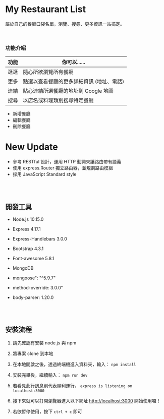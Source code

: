 # My Restaurant List

屬於自己的餐廳口袋名單，瀏覽、搜尋、更多資訊一站搞定。

<br />

### 功能介紹

| 功能 | 你可以......                              |
| ---- | ----------------------------------------- |
| 逛逛 | 隨心所欲瀏覽所有餐廳                      |
| 更多 | 點選以查看餐廳的更多詳細資訊 (地址、電話) |
| 連結 | 貼心連結所選餐廳的地址到 Google 地圖      |
| 搜尋 | 以店名或料理類別搜尋特定餐廳              |

- 新增餐廳
- 編輯餐廳
- 刪除餐廳

# New Update

- 參考 RESTful 設計，運用 HTTP 動詞來讓路由帶有語義
- 使用 express.Router 獨立路由器，並規劃路由模組
- 採用 JavaScript Standard style

<br />
<br />

## 開發工具

- Node.js 10.15.0
- Express 4.17.1
- Express-Handlebars 3.0.0
- Bootstrap 4.3.1
- Font-awesome 5.8.1
- MongoDB
- mongoose": "^5.9.7"
- method-override: 3.0.0"
- body-parser: 1.20.0

  <br />
  <br />

## 安裝流程

1. 請先確認有安裝 node.js 與 npm

2. 將專案 clone 到本地

3. 在本地開啟之後，透過終端機進入資料夾，輸入： `npm install`

4. 安裝完畢後，繼續輸入： `npm run dev`

5. 若看見此行訊息則代表順利運行， `express is listening on localhost:3000`

6. 接下來就可以打開瀏覽器進入以下網址 [http://localhost:3000](http://localhost:3000) 開始使用囉！

7. 若欲暫停使用，按下 `ctrl + c` 即可
